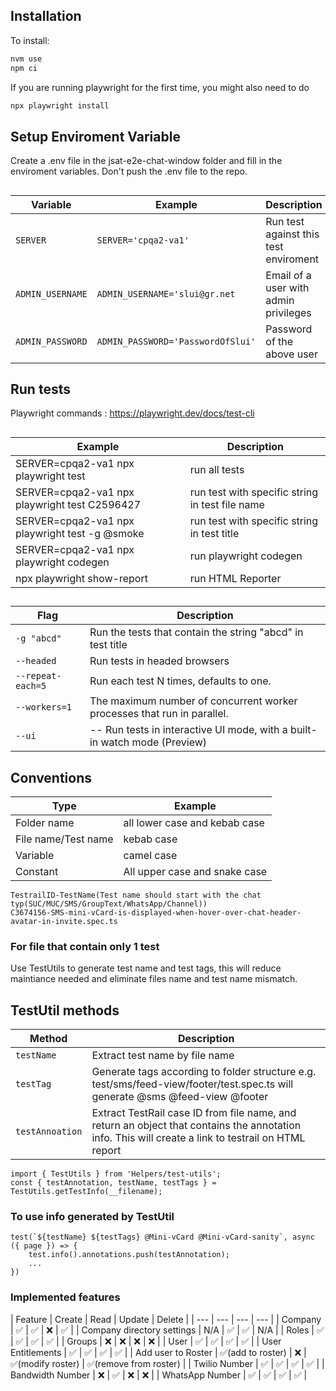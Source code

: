 ## Installation
To install:
```js script
nvm use
npm ci
```
If you are running playwright for the first time, you might also need to do
```js script
npx playwright install
```
## Setup Enviroment Variable
Create a .env file in the jsat-e2e-chat-window folder and fill in the enviroment variables. Don't push the .env file to the repo.
##
| Variable | Example | Description | 
| --- | --- | --- |
| `SERVER` | `SERVER='cpqa2-va1'` | Run test against this test enviroment|
| `ADMIN_USERNAME` | `ADMIN_USERNAME='slui@gr.net` | Email of a user with admin privileges|
| `ADMIN_PASSWORD` | `ADMIN_PASSWORD='PasswordOfSlui'` | Password of the above user|


## Run tests
Playwright commands : https://playwright.dev/docs/test-cli
##
| Example | Description | 
| --- | --- |
| SERVER=cpqa2-va1 npx playwright test | run all tests |
| SERVER=cpqa2-va1 npx playwright test C2596427 | run test with specific string in test file name |
| SERVER=cpqa2-va1 npx playwright test -g @smoke | run test with specific string in test title |
| SERVER=cpqa2-va1 npx playwright codegen | run playwright codegen |
| npx playwright show-report | run HTML Reporter |
##
| Flag | Description |
| --- | --- |
| `-g "abcd"` | Run the tests that contain the string "abcd" in test title |
| `--headed` | Run tests in headed browsers |
| `--repeat-each=5` | Run each test N times, defaults to one. |
| `--workers=1` | The maximum number of concurrent worker processes that run in parallel. | 
| `--ui` | -- Run tests in interactive UI mode, with a built-in watch mode (Preview) |

## Conventions

| Type | Example  | 
| --- | --- |
| Folder name | all lower case and kebab case |
| File name/Test name | kebab case |
| Variable | camel case |
| Constant | All upper case and snake case |

```
TestrailID-TestName(Test name should start with the chat typ(SUC/MUC/SMS/GroupText/WhatsApp/Channel))
C3674156-SMS-mini-vCard-is-displayed-when-hover-over-chat-header-avatar-in-invite.spec.ts

```
### For file that contain only 1 test
Use TestUtils to generate test name and test tags, this will reduce maintiance needed and eliminate files name and test name mismatch.
## TestUtil methods
| Method | Description |
| --- | --- |
| `testName` | Extract test name by file name |
| `testTag` | Generate tags according to folder structure e.g. test/sms/feed-view/footer/test.spec.ts will generate @sms @feed-view @footer|
| `testAnnoation` | Extract TestRail case ID from file name, and return an object that contains the annotation info. This will create a link to testrail on HTML report|
```
import { TestUtils } from 'Helpers/test-utils';
const { testAnnotation, testName, testTags } = TestUtils.getTestInfo(__filename);

```

### To use info generated by TestUtil
```
test(`${testName} ${testTags} @Mini-vCard @Mini-vCard-sanity`, async ({ page }) => {
    test.info().annotations.push(testAnnotation);
    ...
})

```

### Implemented features
| Feature | Create | Read | Update | Delete |
| --- | --- | --- | --- |
| Company | ✅ | ✅ | ❌ | ✅ |
| Company directory settings | N/A | ✅ | ✅ | N/A |
| Roles | ✅ | ✅ | ✅ | ✅ |
| Groups | ❌ | ❌ | ❌ | ❌ |
| User | ✅ | ✅ | ✅  | ✅ |
| User Entitlements | ✅ | ✅ | ✅  | ✅ |
| Add user to Roster | ✅(add to roster) | ❌ | ✅(modify roster) | ✅(remove from roster) |
| Twilio Number | ✅ | ✅ | ✅  | ✅ |
| Bandwidth Number | ❌ | ✅ | ❌ | ❌ |
| WhatsApp Number | ✅ | ✅ | ✅  | ✅ |